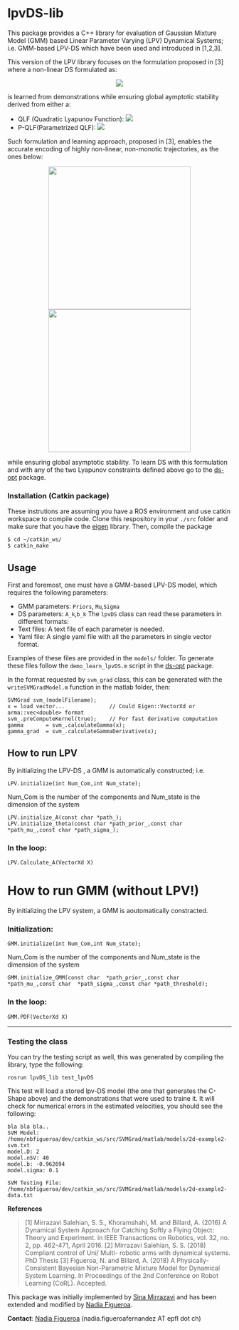 # lpvDS-lib
This package provides a C++ library for evaluation of Gaussian Mixture Model (GMM) based Linear Parameter Varying (LPV) Dynamical Systems; i.e. GMM-based LPV-DS which have been used and introduced in [1,2,3]. 

This version of the LPV library focuses on the formulation proposed in [3] where a non-linear DS formulated as:
<p align="center">
<img src="https://github.com/nbfigueroa/LPV/blob/nadia/img/f_x.gif"></>
  
is learned from demonstrations while ensuring global aymptotic stability derived from either a:
- QLF (Quadratic Lyapunov Function): <img src="https://github.com/nbfigueroa/LPV/blob/nadia/img/stab_qlf.gif">
- P-QLF(Parametrized QLF):  <img src="https://github.com/nbfigueroa/LPV/blob/nadia/img/stab_pqlf.gif">

Such formulation and learning approach, proposed in [3], enables the accurate encoding of highly non-linear, non-monotic trajectories, as the ones below:

<p align="center">
<img src="https://github.com/nbfigueroa/LPV/blob/nadia/img/3D-CShape-bottom_lpvO3.png"  width="320"><img src="https://github.com/nbfigueroa/LPV/blob/nadia/img/3D-Sink_lpvO3.png"  width="320"></>


while ensuring global asymptotic stability. To learn DS with this formulation and with any of the two Lyapunov constraints defined above go to the [ds-opt](https://github.com/nbfigueroa/ds-opt) package.

### Installation (Catkin package)
These instrutions are assuming you have a ROS environment and use catkin workspace to compile code. 
Clone this respository in your ```./src``` folder and make sure that you have the [eigen](http://eigen.tuxfamily.org/index.php?title=Main_Page) library. Then, compile the package
```
$ cd ~/catkin_ws/
$ catkin_make
```
## Usage
First and foremost, one must have a GMM-based LPV-DS model, which requires the following parameters:
- GMM parameters: ``Priors``, ``Mu``,``Sigma``
- DS parameters:  ``A_k``,``b_k``
The ``lpvDS`` class can read these parameters in different formats:
- Text files: A text file of each parameter is needed.
- Yaml file: A single yaml file with all the parameters in single vector format.

Examples of these files are provided in the ``models/`` folder. To generate these files follow the ``demo_learn_lpvDS.m`` script in the [ds-opt](https://github.com/nbfigueroa/ds-opt) package.


In the format requested by ```svm_grad``` class, this can be generated with the ```writeSVMGradModel.m``` function in the matlab folder, then:
```
SVMGrad svm_(modelFilename);
x = load vector...              // Could Eigen::VectorXd or arma::vec<double> format
svm_.preComputeKernel(true);    // For fast derivative computation
gamma       = svm_.calculateGamma(x);
gamma_grad  = svm_.calculateGammaDerivative(x);
```

## How to run LPV
By initializing the LPV-DS , a GMM is automatically constructed; i.e. 
```
LPV.initialize(int Num_Com,int Num_state);
```
Num_Com is the number of the components and 
Num_state is the dimension of the system
```
LPV.initialize_A(const char *path_);
LPV.initialize_theta(const char *path_prior_,const char *path_mu_,const char *path_sigma_);
```

### In the loop:
```
LPV.Calculate_A(VectorXd X)
```

# How to run GMM (without LPV!)

By initializing the LPV system, a GMM is aoutomatically constracted.

### Initialization:
```
GMM.initialize(int Num_Com,int Num_state);
```
Num_Com is the number of the components and 
Num_state is the dimension of the system
```
GMM.initialize_GMM(const char  *path_prior_,const char  *path_mu_,const char  *path_sigma_,const char *path_threshold);
```

### In the loop:
```
GMM.PDF(VectorXd X)
```

---
### Testing the class
You can try the testing script as well, this was generated by compiling the library,  type the following:
```
rosrun lpvDS_lib test_lpvDS
```
This test will load a stored lpv-DS model (the one that generates the C-Shape above) and the demonstrations that were used to traine it. It will check for numerical errors in the estimated velocities, you should see the following:
```
bla bla bla..
SVM Model: /home/nbfigueroa/dev/catkin_ws/src/SVMGrad/matlab/models/2d-example2-svm.txt
model.D: 2
model.nSV: 40
model.b: -0.962694
model.sigma: 0.1

SVM Testing File: /home/nbfigueroa/dev/catkin_ws/src/SVMGrad/matlab/models/2d-example2-data.txt
```

**References**     
> [1] Mirrazavi Salehian, S. S., Khoramshahi, M. and Billard, A. (2016) A Dynamical System Approach for Catching Softly a Flying Object: Theory and Experiment. in IEEE Transactions on Robotics, vol. 32, no. 2, pp. 462-471, April 2016.
> [2] Mirrazavi Salehian, S. S. (2018) Compliant control of Uni/ Multi- robotic arms with dynamical systems. PhD Thesis
> [3] Figueroa, N. and Billard, A. (2018) A Physically-Consistent Bayesian Non-Parametric Mixture Model for Dynamical System Learning. In Proceedings of the 2nd Conference on Robot Learning (CoRL). Accepted.     

This package was initially implemented by [Sina Mirrazavi](http://lasa.epfl.ch/people/member.php?SCIPER=233855) and has been extended and modified by [Nadia Figueroa](http://lasa.epfl.ch/people/member.php?SCIPER=238387).  

**Contact**: [Nadia Figueroa](http://lasa.epfl.ch/people/member.php?SCIPER=238387) (nadia.figueroafernandez AT epfl dot ch)
